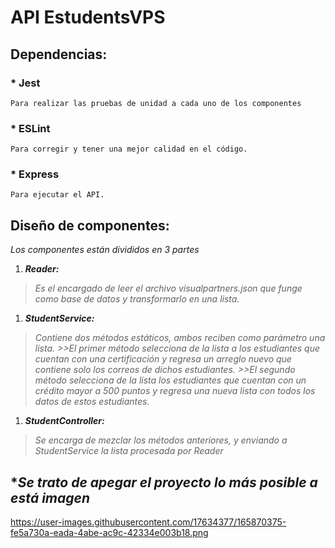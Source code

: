 # API EstudentsVPS 

## **Dependencias:**

### * Jest
    Para realizar las pruebas de unidad a cada uno de los componentes

### * ESLint
    Para corregir y tener una mejor calidad en el código.

### * Express
    Para ejecutar el API.


## **Diseño de componentes:**
*Los componentes están divididos en 3 partes*
1. ***Reader:***
> *Es el encargado de leer el archivo visualpartners.json que funge como base de datos y transformarlo en una lista.*

1. ***StudentService:***
> *Contiene dos métodos estáticos, ambos reciben como parámetro una lista. 
    >>El primer método selecciona de la lista a los estudiantes que cuentan con una certificación y regresa un arreglo nuevo que contiene solo los correos de dichos estudiantes.
    >>El segundo método selecciona de la lista los estudiantes que cuentan con un crédito mayor a 500 puntos y regresa una nueva lista con todos los datos de estos estudiantes.*

1. ***StudentController:***
> *Se encarga de mezclar los métodos anteriores, y enviando a StudentService la lista procesada por Reader*


## **Se trato de apegar el proyecto lo más posible a está imagen*
https://user-images.githubusercontent.com/17634377/165870375-fe5a730a-eada-4abe-ac9c-42334e003b18.png
